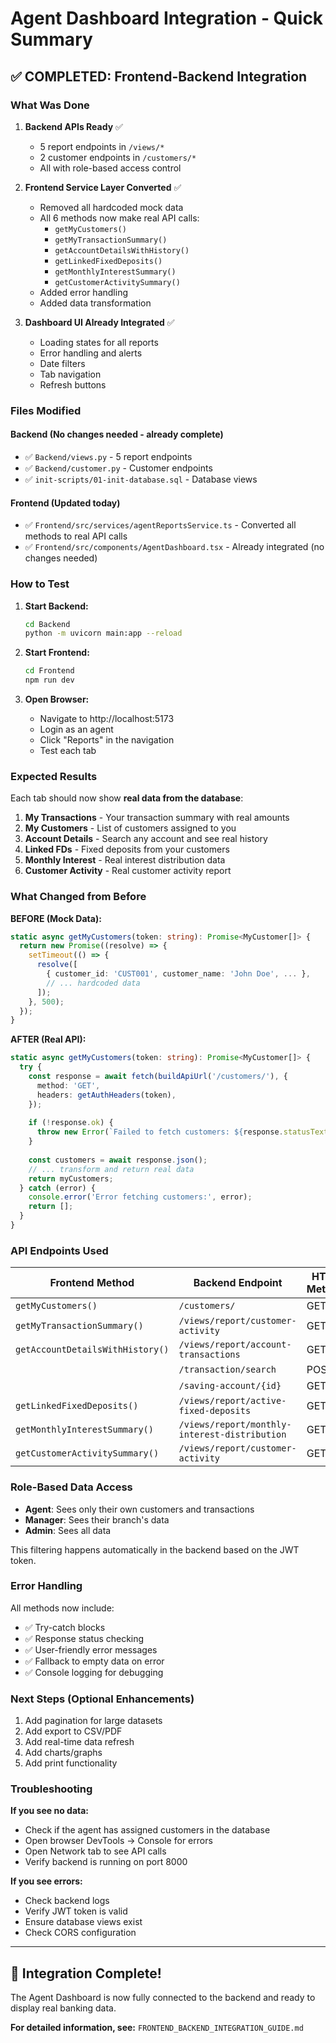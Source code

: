 # Agent Dashboard Integration - Quick Summary

## ✅ COMPLETED: Frontend-Backend Integration

### What Was Done

1. **Backend APIs Ready** ✅
   - 5 report endpoints in `/views/*`
   - 2 customer endpoints in `/customers/*`
   - All with role-based access control

2. **Frontend Service Layer Converted** ✅
   - Removed all hardcoded mock data
   - All 6 methods now make real API calls:
     - `getMyCustomers()` 
     - `getMyTransactionSummary()`
     - `getAccountDetailsWithHistory()`
     - `getLinkedFixedDeposits()`
     - `getMonthlyInterestSummary()`
     - `getCustomerActivitySummary()`
   - Added error handling
   - Added data transformation

3. **Dashboard UI Already Integrated** ✅
   - Loading states for all reports
   - Error handling and alerts
   - Date filters
   - Tab navigation
   - Refresh buttons

### Files Modified

#### Backend (No changes needed - already complete)
- ✅ `Backend/views.py` - 5 report endpoints
- ✅ `Backend/customer.py` - Customer endpoints
- ✅ `init-scripts/01-init-database.sql` - Database views

#### Frontend (Updated today)
- ✅ `Frontend/src/services/agentReportsService.ts` - Converted all methods to real API calls
- ✅ `Frontend/src/components/AgentDashboard.tsx` - Already integrated (no changes needed)

### How to Test

1. **Start Backend:**
   ```bash
   cd Backend
   python -m uvicorn main:app --reload
   ```

2. **Start Frontend:**
   ```bash
   cd Frontend
   npm run dev
   ```

3. **Open Browser:**
   - Navigate to http://localhost:5173
   - Login as an agent
   - Click "Reports" in the navigation
   - Test each tab

### Expected Results

Each tab should now show **real data from the database**:

1. **My Transactions** - Your transaction summary with real amounts
2. **My Customers** - List of customers assigned to you
3. **Account Details** - Search any account and see real history
4. **Linked FDs** - Fixed deposits from your customers
5. **Monthly Interest** - Real interest distribution data
6. **Customer Activity** - Real customer activity report

### What Changed from Before

**BEFORE (Mock Data):**
```typescript
static async getMyCustomers(token: string): Promise<MyCustomer[]> {
  return new Promise((resolve) => {
    setTimeout(() => {
      resolve([
        { customer_id: 'CUST001', customer_name: 'John Doe', ... },
        // ... hardcoded data
      ]);
    }, 500);
  });
}
```

**AFTER (Real API):**
```typescript
static async getMyCustomers(token: string): Promise<MyCustomer[]> {
  try {
    const response = await fetch(buildApiUrl('/customers/'), {
      method: 'GET',
      headers: getAuthHeaders(token),
    });
    
    if (!response.ok) {
      throw new Error(`Failed to fetch customers: ${response.statusText}`);
    }
    
    const customers = await response.json();
    // ... transform and return real data
    return myCustomers;
  } catch (error) {
    console.error('Error fetching customers:', error);
    return [];
  }
}
```

### API Endpoints Used

| Frontend Method | Backend Endpoint | HTTP Method |
|----------------|------------------|-------------|
| `getMyCustomers()` | `/customers/` | GET |
| `getMyTransactionSummary()` | `/views/report/customer-activity` | GET |
| `getAccountDetailsWithHistory()` | `/views/report/account-transactions` | GET |
| | `/transaction/search` | POST |
| | `/saving-account/{id}` | GET |
| `getLinkedFixedDeposits()` | `/views/report/active-fixed-deposits` | GET |
| `getMonthlyInterestSummary()` | `/views/report/monthly-interest-distribution` | GET |
| `getCustomerActivitySummary()` | `/views/report/customer-activity` | GET |

### Role-Based Data Access

- **Agent**: Sees only their own customers and transactions
- **Manager**: Sees their branch's data
- **Admin**: Sees all data

This filtering happens automatically in the backend based on the JWT token.

### Error Handling

All methods now include:
- ✅ Try-catch blocks
- ✅ Response status checking
- ✅ User-friendly error messages
- ✅ Fallback to empty data on error
- ✅ Console logging for debugging

### Next Steps (Optional Enhancements)

1. Add pagination for large datasets
2. Add export to CSV/PDF
3. Add real-time data refresh
4. Add charts/graphs
5. Add print functionality

### Troubleshooting

**If you see no data:**
- Check if the agent has assigned customers in the database
- Open browser DevTools → Console for errors
- Open Network tab to see API calls
- Verify backend is running on port 8000

**If you see errors:**
- Check backend logs
- Verify JWT token is valid
- Ensure database views exist
- Check CORS configuration

---

## 🎉 Integration Complete!

The Agent Dashboard is now fully connected to the backend and ready to display real banking data.

**For detailed information, see:** `FRONTEND_BACKEND_INTEGRATION_GUIDE.md`
